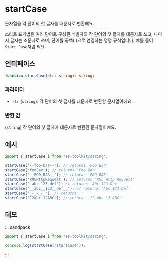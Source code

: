 # startCase

문자열을 각 단어의 첫 글자를 대문자로 변환해요.

스타트 표기법은 여러 단어로 구성된 식별자의 각 단어의 첫 글자를 대문자로 쓰고, 나머지 글자는 소문자로 쓰며, 단어를 공백( )으로 연결하는 명명 규칙입니다. 예를 들어 `Start Case`처럼 써요.

## 인터페이스

```typescript
function startCase(str: string): string;
```

### 파라미터

- `str` (`string`): 각 단어의 첫 글자를 대문자로 변환할 문자열이에요.

### 반환 값

(`string`) 각 단어의 첫 글자가 대문자로 변환된 문자열이에요.

## 예시

```typescript
import { startCase } from 'es-toolkit/string';

startCase('--foo-bar--'); // returns 'Foo Bar'
startCase('fooBar'); // returns 'Foo Bar'
startCase('__FOO_BAR__'); // returns 'FOO BAR'
startCase('XMLHttpRequest'); // returns 'XML Http Request'
startCase('_abc_123_def'); // returns 'Abc 123 Def'
startCase('__abc__123__def__'); // returns 'Abc 123 Def'
startCase('_-_-_-_'); // returns ''
startCase('12abc 12ABC'); // returns '12 Abc 12 ABC'
```

## 데모

::: sandpack

```ts index.ts
import { startCase } from 'es-toolkit/string';

console.log(startCase('startCase'));
```

:::

